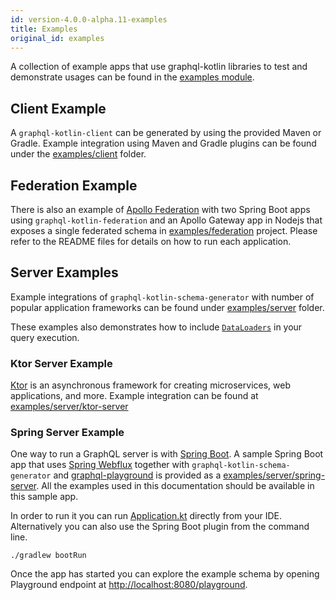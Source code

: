 ```yaml
---
id: version-4.0.0-alpha.11-examples
title: Examples
original_id: examples
---
```


A collection of example apps that use graphql-kotlin libraries to test and demonstrate usages can be found in the [examples module](https://github.com/ExpediaGroup/graphql-kotlin/tree/master/examples).

## Client Example

A `graphql-kotlin-client` can be generated by using the provided Maven or Gradle. Example integration using Maven and
Gradle plugins can be found under the [examples/client](https://github.com/ExpediaGroup/graphql-kotlin/tree/master/examples/client)
folder.

## Federation Example

There is also an example of [Apollo Federation](https://www.apollographql.com/docs/apollo-server/federation/introduction/)
with two Spring Boot apps using `graphql-kotlin-federation` and an Apollo Gateway app in Nodejs that exposes a single
federated schema in [examples/federation](https://github.com/ExpediaGroup/graphql-kotlin/tree/master/examples/federation)
project. Please refer to the README files for details on how to run each application.

## Server Examples

Example integrations of `graphql-kotlin-schema-generator` with number of popular application frameworks can be found under
[examples/server](https://github.com/ExpediaGroup/graphql-kotlin/tree/master/examples/server) folder.

These examples also demonstrates how to include [`DataLoaders`](https://github.com/graphql-java/java-dataloader) in your query execution.

### Ktor Server Example

[Ktor](http://ktor.io/) is an asynchronous framework for creating microservices, web applications, and more. Example
integration can be found at [examples/server/ktor-server](https://github.com/ExpediaGroup/graphql-kotlin/tree/master/examples/server/ktor-server)

### Spring Server Example

One way to run a GraphQL server is with [Spring Boot](https://github.com/spring-projects/spring-boot). A sample Spring
Boot app that uses [Spring
Webflux](https://docs.spring.io/spring/docs/current/spring-framework-reference/web-reactive.html) together with
`graphql-kotlin-schema-generator` and [graphql-playground](https://github.com/prisma/graphql-playground) is provided as
a [examples/server/spring-server](https://github.com/ExpediaGroup/graphql-kotlin/tree/master/examples/server/spring-server).
All the examples used in this documentation should be available in this sample app.

In order to run it you can run
[Application.kt](https://github.com/ExpediaGroup/graphql-kotlin/blob/master/examples/spring/src/main/kotlin/com/expediagroup/graphql/examples/Application.kt)
directly from your IDE. Alternatively you can also use the Spring Boot plugin from the command line.

```shell script
./gradlew bootRun
```

Once the app has started you can explore the example schema by opening Playground endpoint at
[http://localhost:8080/playground](http://localhost:8080/playground).
